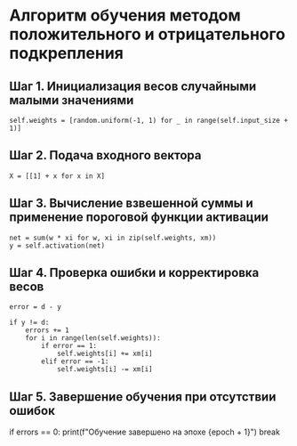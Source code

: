 #  Алгоритм обучения методом положительного и отрицательного подкрепления

## Шаг 1. Инициализация весов случайными малыми значениями

```
self.weights = [random.uniform(-1, 1) for _ in range(self.input_size + 1)]
```

## Шаг 2. Подача входного вектора

```
X = [[1] + x for x in X]  
```

## Шаг 3. Вычисление взвешенной суммы и применение пороговой функции активации

```
net = sum(w * xi for w, xi in zip(self.weights, xm))
y = self.activation(net)
```

## Шаг 4. Проверка ошибки и корректировка весов

```
error = d - y

if y != d:
    errors += 1
    for i in range(len(self.weights)):
        if error == 1: 
            self.weights[i] += xm[i]
        elif error == -1:
            self.weights[i] -= xm[i]
```

## Шаг 5. Завершение обучения при отсутствии ошибок

if errors == 0:
    print(f"Обучение завершено на эпохе {epoch + 1}")
    break

